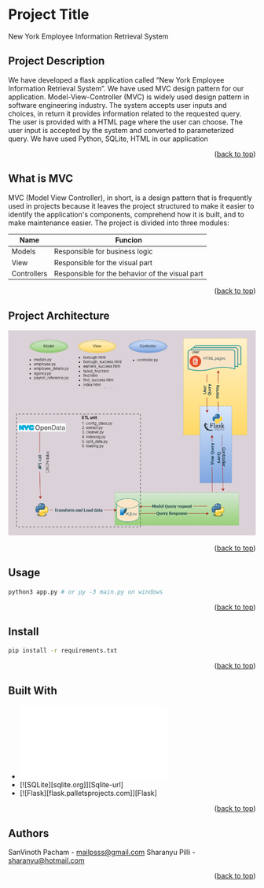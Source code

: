 
# Project Title

New York Employee Information Retrieval System


## Project Description

We have developed a flask application called “New York Employee Information Retrieval System”.
We have used MVC design pattern for our application. Model-View-Controller (MVC) is widely used
design pattern in software engineering industry. The system accepts user inputs and choices, in
return it provides information related to the requested query. The user is provided with a HTML
page where the user can choose. The user input is accepted by the system and converted to
parameterized query. We have used Python, SQLite, HTML in our application

<p align="right">(<a href="#readme-top">back to top</a>)</p>

## What is MVC

MVC (Model View Controller), in short, is a design pattern that is frequently used in projects because it leaves the project structured to make it easier to identify the application's components, comprehend how it is built, and to make maintenance easier. The project is divided into three modules:

|Name| Funcion
|------- | -------------- 
|Models | Responsible for business logic
|View | Responsible for the visual part
|Controllers | Responsible for the behavior of the visual part

<p align="right">(<a href="#readme-top">back to top</a>)</p>

## Project Architecture
![](https://github.com/Sharanyu/APP-SOEN-6441/blob/main/media/architecture%20diagram.png
)
<p align="right">(<a href="#readme-top">back to top</a>)</p>

## Usage

```sh
python3 app.py # or py -3 main.py on windows
```
<p align="right">(<a href="#readme-top">back to top</a>)</p>

## Install

```sh
pip install -r requirements.txt
```
<p align="right">(<a href="#readme-top">back to top</a>)</p>

## Built With

* ![Python](python.org)
* [![SQLite][sqlite.org]][Sqlite-url]
* [![Flask][flask.palletsprojects.com]][Flask]


<p align="right">(<a href="#readme-top">back to top</a>)</p>




## Authors

SanVinoth Pacham - mailpsss@gmail.com
Sharanyu Pilli - sharanyu@hotmail.com
<p align="right">(<a href="#readme-top">back to top</a>)</p>